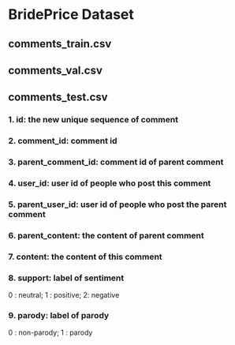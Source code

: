 # BridePrice Dataset

## comments_train.csv
## comments_val.csv
## comments_test.csv
### 1. id: the new unique sequence of comment
### 2. comment_id: comment id
### 3. parent_comment_id: comment id of parent comment
### 4. user_id: user id of people who post this comment
### 5. parent_user_id: user id of people who post the parent comment
### 6. parent_content: the content of parent comment
### 7. content: the content of this comment
### 8. support: label of sentiment
0 : neutral;
1 : positive;
2: negative
### 9. parody: label of parody
0 : non-parody;
1 : parody
